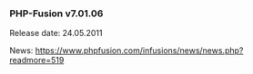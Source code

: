 ### PHP-Fusion v7.01.06
Release date: 24.05.2011

News: https://www.phpfusion.com/infusions/news/news.php?readmore=519
